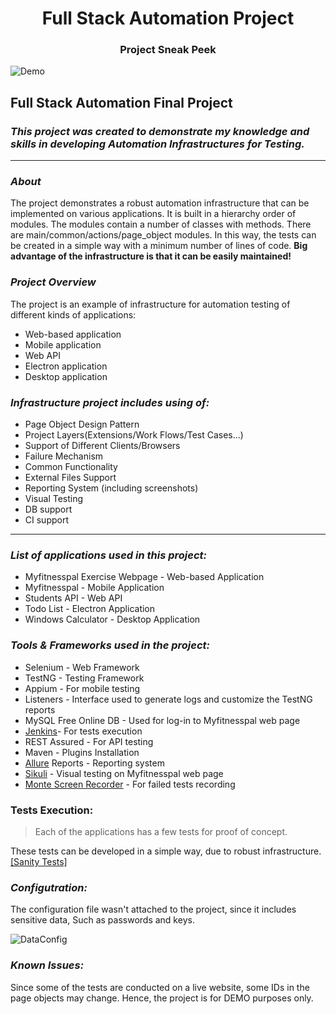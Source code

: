 <h1 align="center">Full Stack Automation Project </h1>
<h3 align="center">Project Sneak Peek</h3>



![Demo](https://github.com/VitalyDukshtein/Full-Stack-Automation-Project/blob/master/Demo.gif)

## **Full Stack Automation Final Project**

### **_This project was created to demonstrate my knowledge and skills in developing Automation Infrastructures for Testing._**
***
### _About_
The project demonstrates a robust automation infrastructure that can be implemented on various applications. 
It is built in a hierarchy order of modules. The modules contain a number of classes with methods.
There are main/common/actions/page_object modules.
In this way, the tests can be created in a simple way with a minimum number of lines of code.
**Big advantage of the infrastructure is that it can be easily maintained!**

### _Project Overview_

The project is an example of infrastructure for automation testing of different kinds of applications:
* Web-based application
* Mobile application
* Web API
* Electron application
* Desktop application

### **_Infrastructure project includes using of:_**
* Page Object Design Pattern
* Project Layers(Extensions/Work Flows/Test Cases...)
* Support of Different Clients/Browsers
* Failure Mechanism
* Common Functionality
* External Files Support
* Reporting System (including screenshots)
* Visual Testing
* DB support
* CI support  

***

### _List of applications used in this project:_
* Myfitnesspal Exercise Webpage - Web-based Application
* Myfitnesspal - Mobile Application
* Students API - Web API
* Todo List - Electron Application
* Windows Calculator - Desktop Application

### _Tools & Frameworks used in the project:_
* Selenium - Web Framework
* TestNG - Testing Framework
* Appium - For mobile testing
* Listeners - Interface used to generate logs and customize the TestNG reports
* MySQL Free Online DB - Used for log-in to Myfitnesspal web page
* [Jenkins](https://www.jenkins.io/)- For tests execution
* REST Assured - For API testing
* Maven - Plugins Installation
* [Allure](http://allure.qatools.ru/) Reports - Reporting system
* [Sikuli](http://www.sikulix.com/) - Visual testing on Myfitnesspal web page
* [Monte Screen Recorder](https://github.com/sbtqa/monte-media/blob/master/src/main/ru/sbtqa/monte/screenrecorder/ScreenRecorder.java) - For failed tests recording

### Tests Execution:
> Each of the applications has a few tests for proof of concept.
> 
These tests can be developed in a simple way, due to robust infrastructure.
[[Sanity Tests]](https://github.com/VitalyDukshtein/Full-Stack-Automation-Project/tree/master/src/test/java/sanity)

### _Configutration:_
The configuration file wasn't attached to the project, since it includes sensitive data, Such as passwords and keys. 

![DataConfig](https://github.com/VitalyDukshtein/Full-Stack-Automation-Project/blob/master/config_file.png)

### _Known Issues:_
Since some of the tests are conducted on a live website, some IDs in the page objects may change.
Hence, the project is for DEMO purposes only.
